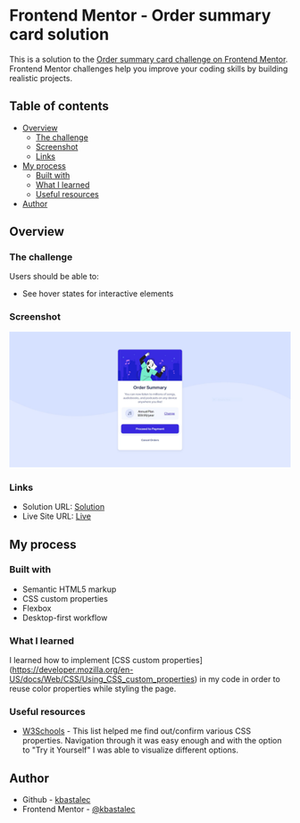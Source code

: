 # Frontend Mentor - Order summary card solution

This is a solution to the [Order summary card challenge on Frontend Mentor](https://www.frontendmentor.io/challenges/order-summary-component-QlPmajDUj). Frontend Mentor challenges help you improve your coding skills by building realistic projects.

## Table of contents

- [Overview](#overview)
  - [The challenge](#the-challenge)
  - [Screenshot](#screenshot)
  - [Links](#links)
- [My process](#my-process)
  - [Built with](#built-with)
  - [What I learned](#what-i-learned)
  - [Useful resources](#useful-resources)
- [Author](#author)

## Overview

### The challenge

Users should be able to:

- See hover states for interactive elements

### Screenshot

![](./images/screenshot.jpg)

### Links

- Solution URL: [Solution](https://github.com/kbastalec/order-summary-component)
- Live Site URL: [Live](https://kbastalec.github.io/order-summary-component/)

## My process

### Built with

- Semantic HTML5 markup
- CSS custom properties
- Flexbox
- Desktop-first workflow

### What I learned

I learned how to implement [CSS custom properties] (https://developer.mozilla.org/en-US/docs/Web/CSS/Using_CSS_custom_properties) in my code in order to reuse color properties while styling the page.

### Useful resources

- [W3Schools](https://www.w3schools.com/cssref/) - This list helped me find out/confirm various CSS properties. Navigation through it was easy enough and with the option to "Try it Yourself" I was able to visualize different options.

## Author

- Github - [kbastalec](https://github.com/kbastalec)
- Frontend Mentor - [@kbastalec](https://www.frontendmentor.io/profile/kbastalec)
